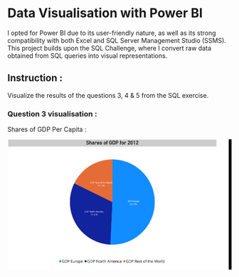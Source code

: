 # Data Visualisation with Power BI
I opted for Power BI due to its user-friendly nature, as well as its strong compatibility with both Excel and SQL Server Management Studio (SSMS).
This project builds upon the SQL Challenge, where I convert raw data obtained from SQL queries into visual representations.

## Instruction :
Visualize the results of the questions 3, 4 & 5 from the SQL exercise.

### Question 3 visualisation :
Shares of GDP Per Capita :

![pb](Q3.png)
